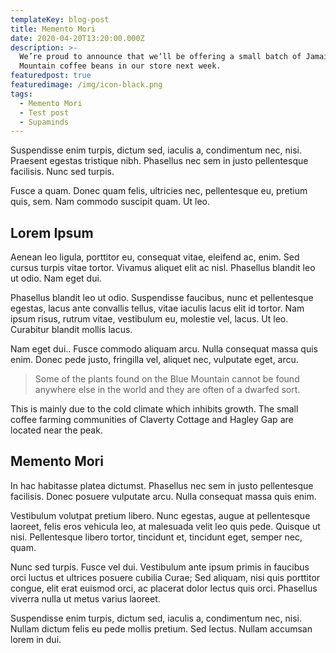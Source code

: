 ```yaml
---
templateKey: blog-post
title: Memento Mori
date: 2020-04-20T13:20:00.000Z
description: >-
  We’re proud to announce that we’ll be offering a small batch of Jamaica Blue
  Mountain coffee beans in our store next week.
featuredpost: true
featuredimage: /img/icon-black.png
tags:
  - Memento Mori
  - Test post
  - Supaminds
---
```

Suspendisse enim turpis, dictum sed, iaculis a, condimentum nec, nisi. Praesent egestas tristique nibh. Phasellus nec sem in justo pellentesque facilisis. Nunc sed turpis.

Fusce a quam. Donec quam felis, ultricies nec, pellentesque eu, pretium quis, sem. Nam commodo suscipit quam. Ut leo.

## Lorem Ipsum

Aenean leo ligula, porttitor eu, consequat vitae, eleifend ac, enim. Sed cursus turpis vitae tortor. Vivamus aliquet elit ac nisl. Phasellus blandit leo ut odio. Nam eget dui.

Phasellus blandit leo ut odio. Suspendisse faucibus, nunc et pellentesque egestas, lacus ante convallis tellus, vitae iaculis lacus elit id tortor. Nam ipsum risus, rutrum vitae, vestibulum eu, molestie vel, lacus. Ut leo. Curabitur blandit mollis lacus.

Nam eget dui.. Fusce commodo aliquam arcu. Nulla consequat massa quis enim. Donec pede justo, fringilla vel, aliquet nec, vulputate eget, arcu.

> Some of the plants found on the Blue Mountain cannot be found anywhere else in the world and they are often of a dwarfed sort.

This is mainly due to the cold climate which inhibits growth. The small coffee farming communities of Claverty Cottage and Hagley Gap are located near the peak.

## Memento Mori

In hac habitasse platea dictumst. Phasellus nec sem in justo pellentesque facilisis. Donec posuere vulputate arcu. Nulla consequat massa quis enim.

Vestibulum volutpat pretium libero. Nunc egestas, augue at pellentesque laoreet, felis eros vehicula leo, at malesuada velit leo quis pede. Quisque ut nisi. Pellentesque libero tortor, tincidunt et, tincidunt eget, semper nec, quam.

Nunc sed turpis. Fusce vel dui. Vestibulum ante ipsum primis in faucibus orci luctus et ultrices posuere cubilia Curae; Sed aliquam, nisi quis porttitor congue, elit erat euismod orci, ac placerat dolor lectus quis orci. Phasellus viverra nulla ut metus varius laoreet.

Suspendisse enim turpis, dictum sed, iaculis a, condimentum nec, nisi. Nullam dictum felis eu pede mollis pretium. Sed lectus. Nullam accumsan lorem in dui.